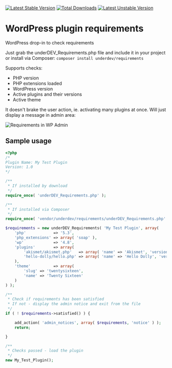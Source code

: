 [![Latest Stable Version](https://poser.pugx.org/underdev/requirements/v/stable)](https://packagist.org/packages/underdev/requirements) [![Total Downloads](https://poser.pugx.org/underdev/requirements/downloads)](https://packagist.org/packages/underdev/requirements) [![Latest Unstable Version](https://poser.pugx.org/underdev/requirements/v/unstable)](https://packagist.org/packages/underdev/requirements)

# WordPress plugin requirements
WordPress drop-in to check requirements

Just grab the underDEV_Requirements.php file and include it in your project or install via Composer:
`composer install underdev/requirements`

Supports checks:
* PHP version
* PHP extensions loaded
* WordPress version
* Active plugins and their versions
* Active theme

It doesn't brake the user action, ie. activating many plugins at once. Will just display a message in admin area:

![Requirements in WP Admin](https://www.wpart.co/img/requirements.png)

## Sample usage

```php
<?php
/*
Plugin Name: My Test Plugin
Version: 1.0
*/

/**
 * If installed by download
 */
require_once( 'underDEV_Requirements.php' );

/**
 * If installed via Composer
 */
require_once( 'vendor/underdev/requirements/underDEV_Requirements.php' );

$requirements = new underDEV_Requirements( 'My Test Plugin', array(
	'php'            => '5.3',
	'php_extensions' => array( 'soap' ),
	'wp'             => '4.8',
	'plugins'        => array(
		'akismet/akismet.php'   => array( 'name' => 'Akismet', 'version' => '3.0' ),
		'hello-dolly/hello.php' => array( 'name' => 'Hello Dolly', 'version' => '1.5' )
	),
	'theme'          => array(
		'slug' => 'twentysixteen',
		'name' => 'Twenty Sixteen'
	)
) );

/**
 * Check if requirements has been satisfied
 * If not - display the admin notice and exit from the file
 */
if ( ! $requirements->satisfied() ) {

	add_action( 'admin_notices', array( $requirements, 'notice' ) );
	return;

}

/**
 * Checks passed - load the plugin
 */
new My_Test_Plugin();
```
